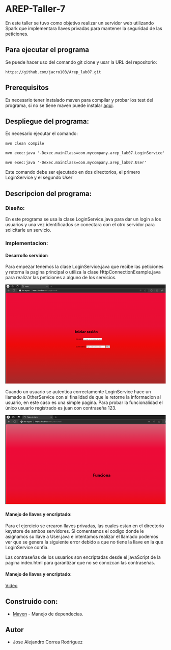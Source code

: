 # AREP-Taller-7

En este taller se tuvo como objetivo realizar un servidor web utilizando Spark que implementara llaves privadas para mantener la seguridad de las peticiones.

## Para ejecutar el programa

Se puede hacer uso del comando git clone y usar la URL del repositorio:
```
https://github.com/jacro103/Arep_lab07.git
```

## Prerequisitos

Es necesario tener instalado maven para compilar y probar los test del programa, si no se tiene maven puede instalar [aqui](https://maven.apache.org/install.html).

## Despliegue del programa:

Es necesario ejecutar el comando:

```
mvn clean compile
```

```
mvn exec:java '-Dexec.mainClass=com.mycompany.arep_lab07.LoginService'
```
```
mvn exec:java '-Dexec.mainClass=com.mycompany.arep_lab07.User'
```

Este comando debe ser ejecutado en dos directorios, el primero LoginService y el segundo User


## Descripcion del programa:

### Diseño:

En este programa se usa la clase LoginService.java para dar un login a los usuarios y una vez identificados se conectara con el otro servidor para solicitarle un servicio.

### Implementacion:

#### Desarrollo servidor:

Para empezar tenemos la clase LoginService.java que recibe las peticiones y retorna la pagina principal o utiliza la clase HttpConnectionExample.java para realizar las peticiones a alguno de los servicios.<br>

![](./Images/Login.png)<br>

Cuando un usuario se autentica correctamente LoginService hace un llamado a OtherService con al finalidad de que le retorne la informacion al usuario, en este caso es una simple pagina. Para probar la funcionalidad el único usuario registrado es juan con contraseña 123.<br>

![](./Images/funciona.png)<br>



#### Manejo de llaves y encriptado:

Para el ejercicio se crearon llaves privadas, las cuales estan en el directorio keystore de ambos servidores. Si comentamos el codigo donde le asignamos su llave a User.java e intentamos realizar el llamado podemos ver que se genera la siguiente error debido a que no tiene la llave en la que LoginService confia.

Las contraseñas de los usuarios son encriptadas desde el javaScript de la pagina index.html para garantizar que no se conozcan las contraseñas.


#### Manejo de llaves y encriptado: 
[Video](https://pruebacorreoescuelaingeduco-my.sharepoint.com/:v:/g/personal/jose_correa-r_mail_escuelaing_edu_co/EUrC3QY9EplOrHUqyfMsFb0BzQSgr_WBSt8TH2rQSzx32w?e=ZhySgy&nav=eyJyZWZlcnJhbEluZm8iOnsicmVmZXJyYWxBcHAiOiJTdHJlYW1XZWJBcHAiLCJyZWZlcnJhbFZpZXciOiJTaGFyZURpYWxvZy1MaW5rIiwicmVmZXJyYWxBcHBQbGF0Zm9ybSI6IldlYiIsInJlZmVycmFsTW9kZSI6InZpZXcifX0%3D)

## Construido con:

* [Maven](https://maven.apache.org/) - Manejo de dependecias.

## Autor

* Jose Alejandro Correa Rodriguez